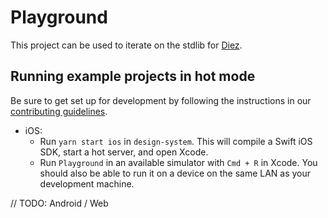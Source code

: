 # Playground

This project can be used to iterate on the stdlib for [Diez](https://beta.diez.org).

## Running example projects in hot mode

Be sure to get set up for development by following the instructions in our [contributing guidelines](../../CONTRIBUTING.md).

- iOS:
  - Run `yarn start ios` in `design-system`. This will compile a Swift iOS SDK, start a hot server, and open Xcode.
  - Run `Playground` in an available simulator with `Cmd + R` in Xcode. You should also be able to run it on a device on the same LAN as your development machine.

// TODO: Android / Web
